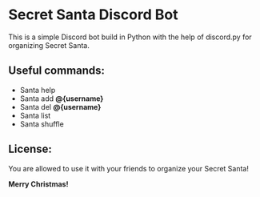# Secret Santa Discord Bot

This is a simple Discord bot build in Python with the help of discord.py for organizing Secret Santa.

## Useful commands:

 - Santa help 
 - Santa add **@{username}** 
 - Santa del **@{username}** 
 - Santa list 
 - Santa shuffle

## License:

You are allowed to use it with your friends to organize your Secret Santa!

**Merry Christmas!**
